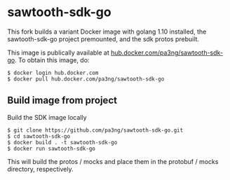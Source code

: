 # sawtooth-sdk-go

This fork builds a variant Docker image with golang 1.10 installed, the sawtooth-sdk-go project premounted, and the sdk protos prebuilt.

This image is publically available at [hub.docker.com/pa3ng/sawtooth-sdk-go](https://hub.docker.com/r/pa3ng/sawtooth-sdk-go/). To obtain this image, do:

```
$ docker login hub.docker.com
$ docker pull hub.docker.com/pa3ng/sawtooth-sdk-go
```

## Build image from project

Build the SDK image locally

```
$ git clone https://github.com/pa3ng/sawtooth-sdk-go.git
$ cd sawtooth-sdk-go
$ docker build . -t sawtooth-sdk-go
$ docker run sawtooth-sdk-go
```

This will build the protos / mocks and place them in the protobuf / mocks directory, respectively.
